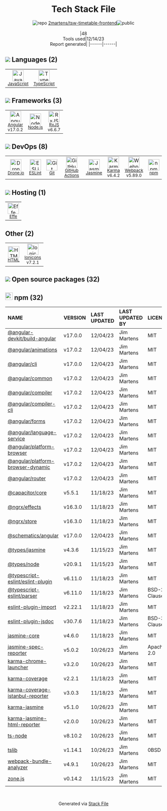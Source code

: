 <!--
&lt;--- Readme.md Snippet without images Start ---&gt;
## Tech Stack
2martens/tsw-timetable-frontend is built on the following main stack:

- [Drone.io](https://drone.io/) – Continuous Integration
- [Jasmine](http://jasmine.github.io/) – Javascript Testing Framework
- [Node.js](http://nodejs.org/) – Frameworks (Full Stack)
- [JavaScript](https://developer.mozilla.org/en-US/docs/Web/JavaScript) – Languages
- [Karma](http://karma-runner.github.io/) – Browser Testing
- [TypeScript](http://www.typescriptlang.org) – Languages
- [Webpack](http://webpack.js.org) – JS Build Tools / JS Task Runners
- [RxJS](http://reactivex.io/rxjs/) – Concurrency Frameworks
- [ESLint](http://eslint.org/) – Code Review
- [Angular](https://angular.io) – Javascript MVC Frameworks
- [Effe](http://redbeardlab.github.io/2016/03/05/effe.html) – Serverless / Task Processing
- [Ionicons](http://ionicons.com/) – UI Components
- [GitHub Actions](https://github.com/features/actions) – Continuous Integration

Full tech stack [here](/techstack.md)

&lt;--- Readme.md Snippet without images End ---&gt;

&lt;--- Readme.md Snippet with images Start ---&gt;
## Tech Stack
2martens/tsw-timetable-frontend is built on the following main stack:

- <img width='25' height='25' src='https://img.stackshare.io/service/668/R_wMcCqN_400x400.png' alt='Drone.io'/> [Drone.io](https://drone.io/) – Continuous Integration
- <img width='25' height='25' src='https://img.stackshare.io/service/831/7c0b595409af531b9cdeb07f8c513e8b.png' alt='Jasmine'/> [Jasmine](http://jasmine.github.io/) – Javascript Testing Framework
- <img width='25' height='25' src='https://img.stackshare.io/service/1011/n1JRsFeB_400x400.png' alt='Node.js'/> [Node.js](http://nodejs.org/) – Frameworks (Full Stack)
- <img width='25' height='25' src='https://img.stackshare.io/service/1209/javascript.jpeg' alt='JavaScript'/> [JavaScript](https://developer.mozilla.org/en-US/docs/Web/JavaScript) – Languages
- <img width='25' height='25' src='https://img.stackshare.io/service/1420/TidYGd6a.png' alt='Karma'/> [Karma](http://karma-runner.github.io/) – Browser Testing
- <img width='25' height='25' src='https://img.stackshare.io/service/1612/bynNY5dJ.jpg' alt='TypeScript'/> [TypeScript](http://www.typescriptlang.org) – Languages
- <img width='25' height='25' src='https://img.stackshare.io/service/1682/IMG_4636.PNG' alt='Webpack'/> [Webpack](http://webpack.js.org) – JS Build Tools / JS Task Runners
- <img width='25' height='25' src='https://img.stackshare.io/service/1796/984368.png' alt='RxJS'/> [RxJS](http://reactivex.io/rxjs/) – Concurrency Frameworks
- <img width='25' height='25' src='https://img.stackshare.io/service/3337/Q4L7Jncy.jpg' alt='ESLint'/> [ESLint](http://eslint.org/) – Code Review
- <img width='25' height='25' src='https://img.stackshare.io/service/3745/cb8U-gL6_400x400.jpg' alt='Angular'/> [Angular](https://angular.io) – Javascript MVC Frameworks
- <img width='25' height='25' src='https://img.stackshare.io/no-img-open-source.png' alt='Effe'/> [Effe](http://redbeardlab.github.io/2016/03/05/effe.html) – Serverless / Task Processing
- <img width='25' height='25' src='https://img.stackshare.io/service/5368/icon.png' alt='Ionicons'/> [Ionicons](http://ionicons.com/) – UI Components
- <img width='25' height='25' src='https://img.stackshare.io/service/11563/actions.png' alt='GitHub Actions'/> [GitHub Actions](https://github.com/features/actions) – Continuous Integration

Full tech stack [here](/techstack.md)

&lt;--- Readme.md Snippet with images End ---&gt;
-->
<div align="center">

# Tech Stack File
![](https://img.stackshare.io/repo.svg "repo") [2martens/tsw-timetable-frontend](https://github.com/2martens/tsw-timetable-frontend)![](https://img.stackshare.io/public_badge.svg "public")
<br/><br/>
|48<br/>Tools used|12/14/23 <br/>Report generated|
|------|------|
</div>

## <img src='https://img.stackshare.io/languages.svg'/> Languages (2)
<table><tr>
  <td align='center'>
  <img width='36' height='36' src='https://img.stackshare.io/service/1209/javascript.jpeg' alt='JavaScript'>
  <br>
  <sub><a href="https://developer.mozilla.org/en-US/docs/Web/JavaScript">JavaScript</a></sub>
  <br>
  <sub></sub>
</td>

<td align='center'>
  <img width='36' height='36' src='https://img.stackshare.io/service/1612/bynNY5dJ.jpg' alt='TypeScript'>
  <br>
  <sub><a href="http://www.typescriptlang.org">TypeScript</a></sub>
  <br>
  <sub></sub>
</td>

</tr>
</table>

## <img src='https://img.stackshare.io/frameworks.svg'/> Frameworks (3)
<table><tr>
  <td align='center'>
  <img width='36' height='36' src='https://img.stackshare.io/service/3745/cb8U-gL6_400x400.jpg' alt='Angular'>
  <br>
  <sub><a href="https://angular.io">Angular</a></sub>
  <br>
  <sub>v17.0.2</sub>
</td>

<td align='center'>
  <img width='36' height='36' src='https://img.stackshare.io/service/1011/n1JRsFeB_400x400.png' alt='Node.js'>
  <br>
  <sub><a href="http://nodejs.org/">Node.js</a></sub>
  <br>
  <sub></sub>
</td>

<td align='center'>
  <img width='36' height='36' src='https://img.stackshare.io/service/1796/984368.png' alt='RxJS'>
  <br>
  <sub><a href="http://reactivex.io/rxjs/">RxJS</a></sub>
  <br>
  <sub>v6.6.7</sub>
</td>

</tr>
</table>

## <img src='https://img.stackshare.io/devops.svg'/> DevOps (8)
<table><tr>
  <td align='center'>
  <img width='36' height='36' src='https://img.stackshare.io/service/668/R_wMcCqN_400x400.png' alt='Drone.io'>
  <br>
  <sub><a href="https://drone.io/">Drone.io</a></sub>
  <br>
  <sub></sub>
</td>

<td align='center'>
  <img width='36' height='36' src='https://img.stackshare.io/service/3337/Q4L7Jncy.jpg' alt='ESLint'>
  <br>
  <sub><a href="http://eslint.org/">ESLint</a></sub>
  <br>
  <sub></sub>
</td>

<td align='center'>
  <img width='36' height='36' src='https://img.stackshare.io/service/1046/git.png' alt='Git'>
  <br>
  <sub><a href="http://git-scm.com/">Git</a></sub>
  <br>
  <sub></sub>
</td>

<td align='center'>
  <img width='36' height='36' src='https://img.stackshare.io/service/11563/actions.png' alt='GitHub Actions'>
  <br>
  <sub><a href="https://github.com/features/actions">GitHub Actions</a></sub>
  <br>
  <sub></sub>
</td>

<td align='center'>
  <img width='36' height='36' src='https://img.stackshare.io/service/831/7c0b595409af531b9cdeb07f8c513e8b.png' alt='Jasmine'>
  <br>
  <sub><a href="http://jasmine.github.io/">Jasmine</a></sub>
  <br>
  <sub></sub>
</td>

<td align='center'>
  <img width='36' height='36' src='https://img.stackshare.io/service/1420/TidYGd6a.png' alt='Karma'>
  <br>
  <sub><a href="http://karma-runner.github.io/">Karma</a></sub>
  <br>
  <sub>v6.4.2</sub>
</td>

<td align='center'>
  <img width='36' height='36' src='https://img.stackshare.io/service/1682/IMG_4636.PNG' alt='Webpack'>
  <br>
  <sub><a href="http://webpack.js.org">Webpack</a></sub>
  <br>
  <sub>v5.89.0</sub>
</td>

<td align='center'>
  <img width='36' height='36' src='https://img.stackshare.io/service/1120/lejvzrnlpb308aftn31u.png' alt='npm'>
  <br>
  <sub><a href="https://www.npmjs.com/">npm</a></sub>
  <br>
  <sub></sub>
</td>

</tr>
</table>

## <img src='https://img.stackshare.io/hosting.svg'/> Hosting (1)
<table><tr>
  <td align='center'>
  <img width='36' height='36' src='https://img.stackshare.io/no-img-open-source.png' alt='Effe'>
  <br>
  <sub><a href="http://redbeardlab.github.io/2016/03/05/effe.html">Effe</a></sub>
  <br>
  <sub></sub>
</td>

</tr>
</table>

## Other (2)
<table><tr>
  <td align='center'>
  <img width='36' height='36' src='https://img.stackshare.io/service/2270/no-img-open-source.png' alt='HTML'>
  <br>
  <sub><a href="http://">HTML</a></sub>
  <br>
  <sub></sub>
</td>

<td align='center'>
  <img width='36' height='36' src='https://img.stackshare.io/service/5368/icon.png' alt='Ionicons'>
  <br>
  <sub><a href="http://ionicons.com/">Ionicons</a></sub>
  <br>
  <sub>v7.2.1</sub>
</td>

</tr>
</table>


## <img src='https://img.stackshare.io/group.svg' /> Open source packages (32)</h2>

## <img width='24' height='24' src='https://img.stackshare.io/service/1120/lejvzrnlpb308aftn31u.png'/> npm (32)

|NAME|VERSION|LAST UPDATED|LAST UPDATED BY|LICENSE|VULNERABILITIES|
|:------|:------|:------|:------|:------|:------|
|[@angular-devkit/build-angular](https://www.npmjs.com/@angular-devkit/build-angular)|v17.0.0|12/04/23|Jim Martens |MIT|N/A|
|[@angular/animations](https://www.npmjs.com/@angular/animations)|v17.0.2|12/04/23|Jim Martens |MIT|N/A|
|[@angular/cli](https://www.npmjs.com/@angular/cli)|v17.0.0|12/04/23|Jim Martens |MIT|N/A|
|[@angular/common](https://www.npmjs.com/@angular/common)|v17.0.2|12/04/23|Jim Martens |MIT|N/A|
|[@angular/compiler](https://www.npmjs.com/@angular/compiler)|v17.0.2|12/04/23|Jim Martens |MIT|N/A|
|[@angular/compiler-cli](https://www.npmjs.com/@angular/compiler-cli)|v17.0.2|12/04/23|Jim Martens |MIT|N/A|
|[@angular/forms](https://www.npmjs.com/@angular/forms)|v17.0.2|12/04/23|Jim Martens |MIT|N/A|
|[@angular/language-service](https://www.npmjs.com/@angular/language-service)|v17.0.2|12/04/23|Jim Martens |MIT|N/A|
|[@angular/platform-browser](https://www.npmjs.com/@angular/platform-browser)|v17.0.2|12/04/23|Jim Martens |MIT|N/A|
|[@angular/platform-browser-dynamic](https://www.npmjs.com/@angular/platform-browser-dynamic)|v17.0.2|12/04/23|Jim Martens |MIT|N/A|
|[@angular/router](https://www.npmjs.com/@angular/router)|v17.0.2|12/04/23|Jim Martens |MIT|N/A|
|[@capacitor/core](https://www.npmjs.com/@capacitor/core)|v5.5.1|11/18/23|Jim Martens |MIT|N/A|
|[@ngrx/effects](https://www.npmjs.com/@ngrx/effects)|v16.3.0|11/18/23|Jim Martens |MIT|N/A|
|[@ngrx/store](https://www.npmjs.com/@ngrx/store)|v16.3.0|11/18/23|Jim Martens |MIT|N/A|
|[@schematics/angular](https://www.npmjs.com/@schematics/angular)|v17.0.0|12/04/23|Jim Martens |MIT|N/A|
|[@types/jasmine](https://www.npmjs.com/@types/jasmine)|v4.3.6|11/15/23|Jim Martens |MIT|N/A|
|[@types/node](https://www.npmjs.com/@types/node)|v20.9.1|11/15/23|Jim Martens |MIT|N/A|
|[@typescript-eslint/eslint-plugin](https://www.npmjs.com/@typescript-eslint/eslint-plugin)|v6.11.0|11/18/23|Jim Martens |MIT|N/A|
|[@typescript-eslint/parser](https://www.npmjs.com/@typescript-eslint/parser)|v6.11.0|11/18/23|Jim Martens |BSD-2-Clause|N/A|
|[eslint-plugin-import](https://www.npmjs.com/eslint-plugin-import)|v2.22.1|11/18/23|Jim Martens |MIT|N/A|
|[eslint-plugin-jsdoc](https://www.npmjs.com/eslint-plugin-jsdoc)|v30.7.6|11/18/23|Jim Martens |BSD-3-Clause|N/A|
|[jasmine-core](https://www.npmjs.com/jasmine-core)|v4.6.0|11/18/23|Jim Martens |MIT|N/A|
|[jasmine-spec-reporter](https://www.npmjs.com/jasmine-spec-reporter)|v5.0.2|10/26/23|Jim Martens |Apache-2.0|N/A|
|[karma-chrome-launcher](https://www.npmjs.com/karma-chrome-launcher)|v3.2.0|10/26/23|Jim Martens |MIT|N/A|
|[karma-coverage](https://www.npmjs.com/karma-coverage)|v2.2.1|11/18/23|Jim Martens |MIT|N/A|
|[karma-coverage-istanbul-reporter](https://www.npmjs.com/karma-coverage-istanbul-reporter)|v3.0.3|11/18/23|Jim Martens |MIT|N/A|
|[karma-jasmine](https://www.npmjs.com/karma-jasmine)|v5.1.0|10/26/23|Jim Martens |MIT|N/A|
|[karma-jasmine-html-reporter](https://www.npmjs.com/karma-jasmine-html-reporter)|v2.0.0|10/26/23|Jim Martens |MIT|N/A|
|[ts-node](https://www.npmjs.com/ts-node)|v8.10.2|10/26/23|Jim Martens |MIT|N/A|
|[tslib](https://www.npmjs.com/tslib)|v1.14.1|10/26/23|Jim Martens |0BSD|N/A|
|[webpack-bundle-analyzer](https://www.npmjs.com/webpack-bundle-analyzer)|v4.9.1|10/26/23|Jim Martens |MIT|N/A|
|[zone.js](https://www.npmjs.com/zone.js)|v0.14.2|11/15/23|Jim Martens |MIT|N/A|

<br/>
<div align='center'>

Generated via [Stack File](https://github.com/marketplace/stack-file)
